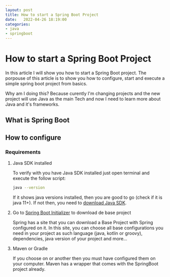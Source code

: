 ```yaml
---
layout: post
title: How to start a Spring Boot Project
date:   2022-04-26 18:19:00
categories: 
- java
- springboot
---
```


# How to start a Spring Boot Project

In this article I will show you how to start a Spring Boot project. The porpouse of this article is to show you how to configure, start and execute a simple spring boot project from basics.

Why am I doing this? Because curently I'm changing projects and the new project will use Java as the main Tech and now I need to learn more about Java and it's frameworks.

## What is Spring Boot

## How to configure

### Requirements

1. Java SDK installed

    To verify with you have Java SDK installed just open terminal and execute the follow script:
    
    ```bash
    java --version
    ```
    
    If it shows java versions installed, then you are good to go (check if it is java 11+). If not then, you need to [download Java SDK](https://www.oracle.com/java/technologies/downloads/).

1. Go to [Spring Boot Initializer](https://start.spring.io/) to download de base project

    Spring has a site that you can download a Base Project with Spring configured on it. In this site, you can choose all base configurations you need in your project as such language (java, kotlin or groovy), dependencies, java version of your project and more...

1. Maven or Gradle

    If you choose on or another then you must have configured them on your computer. Maven has a wrapper that comes with the SpringBoot project already.